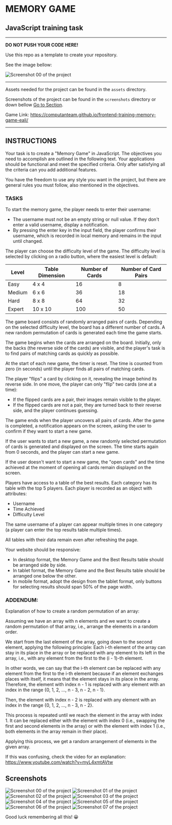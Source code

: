 # MEMORY GAME

## JavaScript training task

---

**DO NOT PUSH YOUR CODE HERE!**

Use this repo as a template to create your repository.

See the image bellow:

![Screenshot 00 of the project](./screenshots/template-repo.png)

---

Assets needed for the project can be found in the `assets` directory.

Screenshots of the project can be found in the `screenshots` directory or down bellow [Go to Section](#screenshots).

Game Link: https://computanteam.github.io/frontend-training-memory-game-eali/

---

## INSTRUCTIONS

Your task is to create a "Memory Game" in JavaScript. The objectives you need to accomplish are outlined in the following text. Your applications should be functional and meet the specified criteria. Only after satisfying all the criteria can you add additional features.

You have the freedom to use any style you want in the project, but there are general rules you must follow, also mentioned in the objectives.

### TASKS

To start the memory game, the player needs to enter their username:

*   The username must not be an empty string or null value. If they don't enter a valid username, display a notification.
*   By pressing the enter key in the input field, the player confirms their username, which is recorded in local memory and remains in the input until changed.

The player can choose the difficulty level of the game. The difficulty level is selected by clicking on a radio button, where the easiest level is default:

| **Level** | **Table Dimension** | **Number of Cards** | **Number of Card Pairs** |
| --- | --- | --- | --- |
| Easy | 4 x 4 | 16 | 8 |
| Medium | 6 x 6 | 36 | 18 |
| Hard | 8 x 8 | 64 | 32 |
| Expert | 10 x 10 | 100 | 50 |

The game board consists of randomly arranged pairs of cards. Depending on the selected difficulty level, the board has a different number of cards. A new random permutation of cards is generated each time the game starts.

The game begins when the cards are arranged on the board. Initially, only the backs (the reverse side of the cards) are visible, and the player's task is to find pairs of matching cards as quickly as possible.

At the start of each new game, the timer is reset. The time is counted from zero (in seconds) until the player finds all pairs of matching cards.

The player "flips" a card by clicking on it, revealing the image behind its reverse side. In one move, the player can only "flip" two cards (one at a time):

*   If the flipped cards are a pair, their images remain visible to the player.
*   If the flipped cards are not a pair, they are turned back to their reverse side, and the player continues guessing.

The game ends when the player uncovers all pairs of cards. After the game is completed, a notification appears on the screen, asking the user to confirm if they want to start a new game.

If the user wants to start a new game, a new randomly selected permutation of cards is generated and displayed on the screen. The time starts again from 0 seconds, and the player can start a new game.

If the user doesn't want to start a new game, the "open cards" and the time achieved at the moment of opening all cards remain displayed on the screen.

Players have access to a table of the best results. Each category has its table with the top 5 players. Each player is recorded as an object with attributes:

*   Username
*   Time Achieved
*   Difficulty Level

The same username of a player can appear multiple times in one category (a player can enter the top results table multiple times).

All tables with their data remain even after refreshing the page.

Your website should be responsive:

*   In desktop format, the Memory Game and the Best Results table should be arranged side by side.
*   In tablet format, the Memory Game and the Best Results table should be arranged one below the other.
*   In mobile format, adopt the design from the tablet format, only buttons for selecting results should span 50% of the page width.

### ADDENDUM:

Explanation of how to create a random permutation of an array:

Assuming we have an array with n elements and we want to create a random permutation of that array, i.e., arrange the elements in a random order.

We start from the last element of the array, going down to the second element, applying the following principle: Each i-th element of the array can stay in its place in the array or be replaced with any element to its left in the array, i.e., with any element from the first to the (i - 1)-th element.

In other words, we can say that the i-th element can be replaced with any element from the first to the i-th element because if an element exchanges places with itself, it means that the element stays in its place in the array. Therefore, the element with index n - 1 is replaced with any element with an index in the range {0, 1, 2, ..., n - 3, n - 2, n - 1}.

Then, the element with index n - 2 is replaced with any element with an index in the range {0, 1, 2, ..., n - 3, n - 2}.

This process is repeated until we reach the element in the array with index 1. It can be replaced either with the element with index 0 (i.e., swapping the first and second elements in the array) or with the element with index 1 (i.e., both elements in the array remain in their place).

Applying this process, we get a random arrangement of elements in the given array.

If this was confusing, check the video for an explanation: https://www.youtube.com/watch?v=myL4xmtAVtw

## Screenshots

![Screenshot 00 of the project](./screenshots/memory-game-00.png)
![Screenshot 01 of the project](./screenshots/memory-game-01.png)
![Screenshot 02 of the project](./screenshots/memory-game-02.png)
![Screenshot 03 of the project](./screenshots/memory-game-03.png)
![Screenshot 04 of the project](./screenshots/memory-game-04.png)
![Screenshot 05 of the project](./screenshots/memory-game-05.png)
![Screenshot 06 of the project](./screenshots/memory-game-06.png)
![Screenshot 07 of the project](./screenshots/memory-game-07.png)

Good luck remembering all this! 😀️
